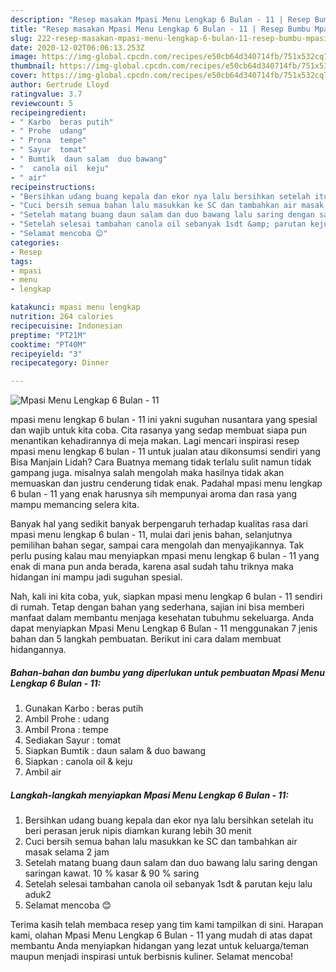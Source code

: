 ```yaml
---
description: "Resep masakan Mpasi Menu Lengkap 6 Bulan - 11 | Resep Bumbu Mpasi Menu Lengkap 6 Bulan - 11 Yang Paling Enak"
title: "Resep masakan Mpasi Menu Lengkap 6 Bulan - 11 | Resep Bumbu Mpasi Menu Lengkap 6 Bulan - 11 Yang Paling Enak"
slug: 222-resep-masakan-mpasi-menu-lengkap-6-bulan-11-resep-bumbu-mpasi-menu-lengkap-6-bulan-11-yang-paling-enak
date: 2020-12-02T06:06:13.253Z
image: https://img-global.cpcdn.com/recipes/e50cb64d340714fb/751x532cq70/mpasi-menu-lengkap-6-bulan-11-foto-resep-utama.jpg
thumbnail: https://img-global.cpcdn.com/recipes/e50cb64d340714fb/751x532cq70/mpasi-menu-lengkap-6-bulan-11-foto-resep-utama.jpg
cover: https://img-global.cpcdn.com/recipes/e50cb64d340714fb/751x532cq70/mpasi-menu-lengkap-6-bulan-11-foto-resep-utama.jpg
author: Gertrude Lloyd
ratingvalue: 3.7
reviewcount: 5
recipeingredient:
- " Karbo  beras putih"
- " Prohe  udang"
- " Prona  tempe"
- " Sayur  tomat"
- " Bumtik  daun salam  duo bawang"
- "  canola oil  keju"
- " air"
recipeinstructions:
- "Bersihkan udang buang kepala dan ekor nya lalu bersihkan setelah itu beri perasan jeruk nipis diamkan kurang lebih 30 menit"
- "Cuci bersih semua bahan lalu masukkan ke SC dan tambahkan air masak selama 2 jam"
- "Setelah matang buang daun salam dan duo bawang lalu saring dengan saringan kawat. 10 % kasar &amp; 90 % saring"
- "Setelah selesai tambahan canola oil sebanyak 1sdt &amp; parutan keju lalu aduk2"
- "Selamat mencoba 😊"
categories:
- Resep
tags:
- mpasi
- menu
- lengkap

katakunci: mpasi menu lengkap 
nutrition: 264 calories
recipecuisine: Indonesian
preptime: "PT21M"
cooktime: "PT40M"
recipeyield: "3"
recipecategory: Dinner

---
```



![Mpasi Menu Lengkap 6 Bulan - 11](https://img-global.cpcdn.com/recipes/e50cb64d340714fb/751x532cq70/mpasi-menu-lengkap-6-bulan-11-foto-resep-utama.jpg)


mpasi menu lengkap 6 bulan - 11 ini yakni suguhan nusantara yang spesial dan wajib untuk kita coba. Cita rasanya yang sedap membuat siapa pun menantikan kehadirannya di meja makan.
Lagi mencari inspirasi resep mpasi menu lengkap 6 bulan - 11 untuk jualan atau dikonsumsi sendiri yang Bisa Manjain Lidah? Cara Buatnya memang tidak terlalu sulit namun tidak gampang juga. misalnya salah mengolah maka hasilnya tidak akan memuaskan dan justru cenderung tidak enak. Padahal mpasi menu lengkap 6 bulan - 11 yang enak harusnya sih mempunyai aroma dan rasa yang mampu memancing selera kita.

Banyak hal yang sedikit banyak berpengaruh terhadap kualitas rasa dari mpasi menu lengkap 6 bulan - 11, mulai dari jenis bahan, selanjutnya pemilihan bahan segar, sampai cara mengolah dan menyajikannya. Tak perlu pusing kalau mau menyiapkan mpasi menu lengkap 6 bulan - 11 yang enak di mana pun anda berada, karena asal sudah tahu triknya maka hidangan ini mampu jadi suguhan spesial.




Nah, kali ini kita coba, yuk, siapkan mpasi menu lengkap 6 bulan - 11 sendiri di rumah. Tetap dengan bahan yang sederhana, sajian ini bisa memberi manfaat dalam membantu menjaga kesehatan tubuhmu sekeluarga. Anda dapat menyiapkan Mpasi Menu Lengkap 6 Bulan - 11 menggunakan 7 jenis bahan dan 5 langkah pembuatan. Berikut ini cara dalam membuat hidangannya.

<!--inarticleads1-->

##### Bahan-bahan dan bumbu yang diperlukan untuk pembuatan Mpasi Menu Lengkap 6 Bulan - 11:

1. Gunakan  Karbo : beras putih
1. Ambil  Prohe : udang
1. Ambil  Prona : tempe
1. Sediakan  Sayur : tomat
1. Siapkan  Bumtik : daun salam &amp; duo bawang
1. Siapkan  : canola oil &amp; keju
1. Ambil  air




<!--inarticleads2-->

##### Langkah-langkah menyiapkan Mpasi Menu Lengkap 6 Bulan - 11:

1. Bersihkan udang buang kepala dan ekor nya lalu bersihkan setelah itu beri perasan jeruk nipis diamkan kurang lebih 30 menit
1. Cuci bersih semua bahan lalu masukkan ke SC dan tambahkan air masak selama 2 jam
1. Setelah matang buang daun salam dan duo bawang lalu saring dengan saringan kawat. 10 % kasar &amp; 90 % saring
1. Setelah selesai tambahan canola oil sebanyak 1sdt &amp; parutan keju lalu aduk2
1. Selamat mencoba 😊




Terima kasih telah membaca resep yang tim kami tampilkan di sini. Harapan kami, olahan Mpasi Menu Lengkap 6 Bulan - 11 yang mudah di atas dapat membantu Anda menyiapkan hidangan yang lezat untuk keluarga/teman maupun menjadi inspirasi untuk berbisnis kuliner. Selamat mencoba!
